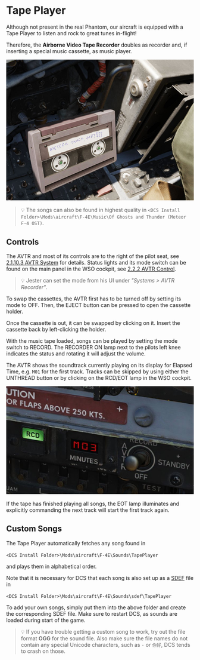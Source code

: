 # Tape Player

Although not present in the real Phantom, our aircraft is equipped with a Tape
Player to listen and rock to great tunes in-flight!

Therefore, the **Airborne Video Tape Recorder** doubles as recorder and, if
inserting a special music cassette, as music player.

![Music Cassette](../img/tape_player_cassette.jpg)

> 💡 The songs can also be found in highest quality in
> `<DCS Install Folder>\Mods\aircraft\F-4E\Music\Of Ghosts and Thunder (Meteor F-4 OST)`.

## Controls

The AVTR and most of its controls are to the right of the pilot seat, see
[2.1.10.3 AVTR System](../cockpit/pilot/right_console/aft_section.md#airborne-video-tape-recorder)
for details. Status lights and its mode switch can be found on the main panel in
the WSO cockpit, see
[2.2.2 AVTR Control](../cockpit/wso/left_sub_panel.md#avtr-control).

> 💡 Jester can set the mode from his UI under _"Systems > AVTR Recorder"_.

To swap the cassettes, the AVTR first has to be turned off by setting its mode
to OFF. Then, the EJECT button can be pressed to open the cassette holder.

Once the cassette is out, it can be swapped by clicking on it. Insert the
cassette back by left-clicking the holder.

With the music tape loaded, songs can be played by setting the mode switch to
RECORD. The RECORDER ON lamp next to the pilots left knee indicates the status
and rotating it will adjust the volume.

The AVTR shows the soundtrack currently playing on its display for Elapsed Time,
e.g. `M01` for the first track. Tracks can be skipped by using either the
UNTHREAD button or by clicking on the RCD/EOT lamp in the WSO cockpit.

![Track Display](../img/tape_player_track_display.jpg)

If the tape has finished playing all songs, the EOT lamp illuminates and
explicitly commanding the next track will start the first track again.

## Custom Songs

The Tape Player automatically fetches any song found in

`<DCS Install Folder>\Mods\aircraft\F-4E\Sounds\TapePlayer`

and plays them in alphabetical order.

Note that it is necessary for DCS that each song is also set up as a
[SDEF](modding/jester/voice_files.md#sdef) file in

`<DCS Install Folder>\Mods\aircraft\F-4E\Sounds\sdef\TapePlayer`

To add your own songs, simply put them into the above folder and create the
corresponding SDEF file. Make sure to restart DCS, as sounds are loaded during
start of the game.

> 💡 If you have trouble getting a custom song to work, try out the file format
> **OGG** for the sound file. Also make sure the file names do not contain any
> special Unicode characters, such as `·` or `你好`, DCS tends to crash on
> those.
